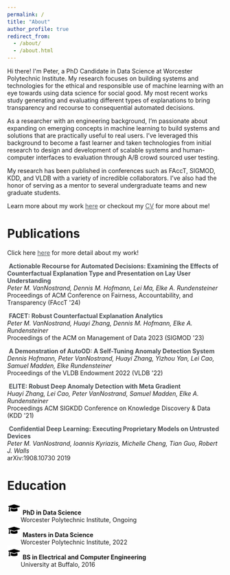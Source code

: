 ```yaml
---
permalink: /
title: "About"
author_profile: true
redirect_from: 
  - /about/
  - /about.html
---
```


Hi there! I'm Peter, a PhD Candidate in Data Science at Worcester Polytechnic Institute. My research focuses on building systems and technologies for the ethical and responsible use of machine learning with an eye towards using data science for social good. My most recent works study generating and evaluating different types of explanations to bring transparency and recourse to consequential automated decisions.

As a researcher with an engineering background, I’m passionate about expanding on emerging concepts in machine learning to build systems and solutions that are practically useful to real users. I’ve leveraged this background to become a fast learner and taken technologies from initial research to design and development of scalable systems and human-computer interfaces to evaluation through A/B crowd sourced user testing.

My research has been published in conferences such as FAccT, SIGMOD, KDD, and VLDB with a variety of incredible collaborators. I’ve also had the honor of serving as a mentor to several undergraduate teams and new graduate students.

Learn more about my work <a href="/publications" style="text-decoration: underline;">here</a> or checkout my <a href="/cv" style="text-decoration: underline;">CV</a> for more about me!

Publications
===

<style> 

a {
  color: #494e52;
}

a:link {
  text-decoration: none;
}

a:visited {
  text-decoration: none;
}

a:hover {
  text-decoration: underline;
}

a:active {
  text-decoration: underline;
}

</style>

<!-- <i class="fas fa-file-alt"></i>
&nbsp;**Pluto: Sample Selection for Robust Anomaly Detection on Polluted Log Data**  
*Lei Ma, Lei Cao, Peter M. VanNostrand, Dennis M. Hofmann, Elke A. Rundensteiner*  
Proceedings of the ACM on Management of Data 2025 (SIGMOD '25) -->

Click here <a href="/publications" style="text-decoration: underline;">here</a> for more detail about my work!

<i class="fas fa-file-alt"></i>
&nbsp;[**Actionable Recourse for Automated Decisions: Examining the Effects of Counterfactual Explanation Type and Presentation on Lay User Understanding**](publication/Examining-Actionable-Recourse)  
*Peter M. VanNostrand, Dennis M. Hofmann, Lei Ma, Elke A. Rundensteiner*  
Proceedings of ACM Conference on Fairness, Accountability, and Transparency (FAccT '24)

<i class="fas fa-file-alt"></i>
&nbsp;[**FACET: Robust Counterfactual Explanation Analytics**](publication/FACET-Robust-CFs)  
*Peter M. VanNostrand, Huayi Zhang, Dennis M. Hofmann, Elke A. Rundensteiner*  
Proceedings of the ACM on Management of Data 2023 (SIGMOD '23)  

<i class="fas fa-file-alt"></i>
&nbsp;[**A Demonstration of AutoOD: A Self-Tuning Anomaly Detection System**](publication/AutoOD-Demo)  
*Dennis Hofmann, Peter VanNostrand, Huayi Zhang, Yizhou Yan, Lei Cao, Samuel Madden, Elke Rundensteiner*  
Proceedings of the VLDB Endowment 2022 (VLDB '22)

<i class="fas fa-file-alt"></i>
&nbsp;[**ELITE: Robust Deep Anomaly Detection with Meta Gradient**](publication/ELITE-Robust-AD)  
*Huayi Zhang, Lei Cao, Peter VanNostrand, Samuel Madden, Elke A. Rundensteiner*  
Proceedings ACM SIGKDD Conference on Knowledge Discovery & Data (KDD '21)

<i class="fas fa-file-alt"></i>
&nbsp;[**Confidential Deep Learning: Executing Proprietary Models on Untrusted Devices**](publication/Confidential-DL)  
*Peter M. VanNostrand, Ioannis Kyriazis, Michelle Cheng, Tian Guo, Robert J. Walls*  
arXiv:1908.10730 2019

Education
===

![graduation cap](/images/grad_cap_med.png) **PhD in Data Science**  
&nbsp;&nbsp;&nbsp;&nbsp;&nbsp;&nbsp;&nbsp;&nbsp;Worcester Polytechnic Institute, Ongoing  
![graduation cap](/images/grad_cap_med.png) **Masters in Data Science**  
&nbsp;&nbsp;&nbsp;&nbsp;&nbsp;&nbsp;&nbsp;&nbsp;Worcester Polytechnic Institute, 2022  
![graduation cap](/images/grad_cap_med.png) **BS in Electrical and Computer Engineering**  
&nbsp;&nbsp;&nbsp;&nbsp;&nbsp;&nbsp;&nbsp;&nbsp;University at Buffalo, 2016
